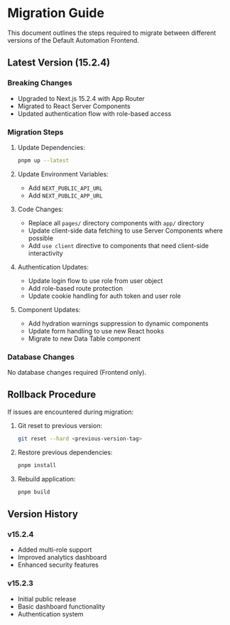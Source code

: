 # Migration Guide

This document outlines the steps required to migrate between different versions of the Default Automation Frontend.

## Latest Version (15.2.4)

### Breaking Changes

- Upgraded to Next.js 15.2.4 with App Router
- Migrated to React Server Components
- Updated authentication flow with role-based access

### Migration Steps

1. Update Dependencies:
   ```bash
   pnpm up --latest
   ```

2. Update Environment Variables:
   - Add `NEXT_PUBLIC_API_URL`
   - Add `NEXT_PUBLIC_APP_URL`

3. Code Changes:
   - Replace all `pages/` directory components with `app/` directory
   - Update client-side data fetching to use Server Components where possible
   - Add `use client` directive to components that need client-side interactivity

4. Authentication Updates:
   - Update login flow to use role from user object
   - Add role-based route protection
   - Update cookie handling for auth token and user role

5. Component Updates:
   - Add hydration warnings suppression to dynamic components
   - Update form handling to use new React hooks
   - Migrate to new Data Table component

### Database Changes

No database changes required (Frontend only).

## Rollback Procedure

If issues are encountered during migration:

1. Git reset to previous version:
   ```bash
   git reset --hard <previous-version-tag>
   ```

2. Restore previous dependencies:
   ```bash
   pnpm install
   ```

3. Rebuild application:
   ```bash
   pnpm build
   ```

## Version History

### v15.2.4
- Added multi-role support
- Improved analytics dashboard
- Enhanced security features

### v15.2.3
- Initial public release
- Basic dashboard functionality
- Authentication system